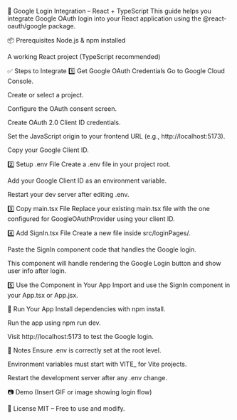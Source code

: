 🔐 Google Login Integration – React + TypeScript
This guide helps you integrate Google OAuth login into your React application using the @react-oauth/google package.

📦 Prerequisites
Node.js & npm installed

A working React project (TypeScript recommended)

✅ Steps to Integrate
1️⃣ Get Google OAuth Credentials
Go to Google Cloud Console.

Create or select a project.

Configure the OAuth consent screen.

Create OAuth 2.0 Client ID credentials.

Set the JavaScript origin to your frontend URL (e.g., http://localhost:5173).

Copy your Google Client ID.

2️⃣ Setup .env File
Create a .env file in your project root.

Add your Google Client ID as an environment variable.

Restart your dev server after editing .env.

3️⃣ Copy main.tsx File
Replace your existing main.tsx file with the one configured for GoogleOAuthProvider using your client ID.

4️⃣ Add SignIn.tsx File
Create a new file inside src/loginPages/.

Paste the SignIn component code that handles the Google login.

This component will handle rendering the Google Login button and show user info after login.

5️⃣ Use the Component in Your App
Import and use the SignIn component in your App.tsx or App.jsx.

🚀 Run Your App
Install dependencies with npm install.

Run the app using npm run dev.

Visit http://localhost:5173 to test the Google login.

📌 Notes
Ensure .env is correctly set at the root level.

Environment variables must start with VITE_ for Vite projects.

Restart the development server after any .env change.

📷 Demo
(Insert GIF or image showing login flow)

💬 License
MIT – Free to use and modify.
